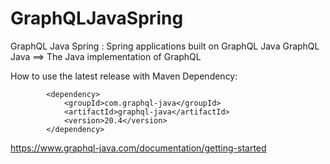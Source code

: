 # GraphQLJavaSpring
GraphQL Java Spring : Spring applications built on GraphQL Java
GraphQL Java ==> The Java implementation of GraphQL

How to use the latest release with Maven​
Dependency:

            <dependency>
                <groupId>com.graphql-java</groupId>
                <artifactId>graphql-java</artifactId>
                <version>20.4</version>
            </dependency>

https://www.graphql-java.com/documentation/getting-started
